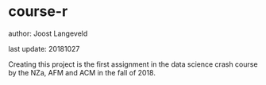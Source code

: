 # course-r
author: Joost Langeveld

last update: 20181027

Creating this project is the first assignment in the data science crash course
by the NZa, AFM and ACM in the fall of 2018.
